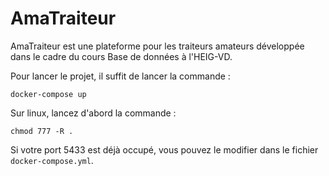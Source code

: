 # AmaTraiteur
AmaTraiteur est une plateforme pour les traiteurs amateurs développée dans le cadre du cours Base de données à l'HEIG-VD.

Pour lancer le projet, il suffit de lancer la commande :
```
docker-compose up
```

Sur linux, lancez d'abord la commande :
```
chmod 777 -R .
```

Si votre port 5433 est déjà occupé, vous pouvez le modifier dans le fichier `docker-compose.yml`.

